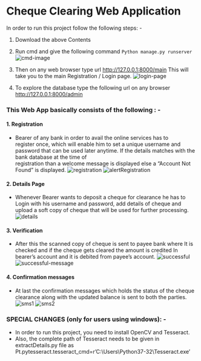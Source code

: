 # Cheque Clearing Web Application

In order to run this project follow the following steps: -
1. Download the above Contents
2. Run cmd and give the following command
       `Python manage.py runserver`
       ![cmd-image](https://github.com/dark-knight1729/ChequeClearingSystemProject/blob/master/imagesForReadme/1.png)
       
3. Then on any web browser type url
        http://127.0.0.1:8000/main
        This will take you to the main Registration / Login page.
        ![login-page](https://github.com/dark-knight1729/ChequeClearingSystemProject/blob/master/imagesForReadme/2.png)
           
        
4. To explore the database type the following url on any browser
        http://127.0.0.1:8000/admin


### This Web App basically consists of the following : -

#### 1.  Registration
- Bearer of any bank in order to avail the online services has to        
     register once, which will enable him to set a unique username 
     and password that can be used later anytime.
     If the details matches with the bank database at the time of   
     registration than a welcome message is displayed else a “Account 
     Not Found” is displayed.
     ![registration](https://github.com/dark-knight1729/ChequeClearingSystemProject/blob/master/imagesForReadme/3.1.png)
     ![alertRegistration](https://github.com/dark-knight1729/ChequeClearingSystemProject/blob/master/imagesForReadme/3.2.png)

#### 2. Details Page
   -  Whenever Bearer wants to deposit a cheque for clearance he has to
       Login with his username and password, add details of cheque and
      upload a soft copy of cheque that will be used for further processing.
      ![details](https://github.com/dark-knight1729/ChequeClearingSystemProject/blob/master/imagesForReadme/4.png)

#### 3. Verification
   - After this the scanned copy of cheque is sent to payee bank where 
        It is checked and if the cheque gets cleared the amount is credited 
        In bearer’s account and it is debited from payee’s account.
        ![successful](https://github.com/dark-knight1729/ChequeClearingSystemProject/blob/master/imagesForReadme/5.1.png)
        ![successful-message](https://github.com/dark-knight1729/ChequeClearingSystemProject/blob/master/imagesForReadme/5.2.png)

#### 4. Confirmation messages
   -  At last the confirmation messages which holds the status of the 
       cheque clearance along with the updated balance is sent to both the 
       parties.
      ![sms1](https://github.com/dark-knight1729/ChequeClearingSystemProject/blob/master/imagesForReadme/6.1.png)
      ![sms2](https://github.com/dark-knight1729/ChequeClearingSystemProject/blob/master/imagesForReadme/6.2.png)


### SPECIAL CHANGES (only for users using windows): -
- In order to run this project, you need to install OpenCV and Tesseract.
- Also, the complete path of Tesseract needs to be given in extractDetails.py file as
Pt.pytesseract.tesseract_cmd=r’C:\Users\Python37-32\Tesseract.exe’
